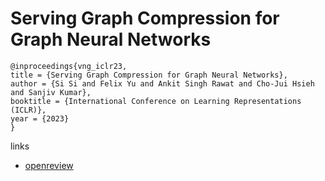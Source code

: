 # Serving Graph Compression for Graph Neural Networks

```
@inproceedings{vng_iclr23,
title = {Serving Graph Compression for Graph Neural Networks},
author = {Si Si and Felix Yu and Ankit Singh Rawat and Cho-Jui Hsieh and Sanjiv Kumar},
booktitle = {International Conference on Learning Representations (ICLR)},
year = {2023}
}
```

links
- [openreview](https://openreview.net/forum?id=T-qVtA3pAxG)
